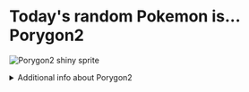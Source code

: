 # Today's random Pokemon is... Porygon2

![Porygon2 shiny sprite](https://raw.githubusercontent.com/PokeAPI/sprites/master/sprites/pokemon/shiny/233.png)

<details>
<summary>Additional info about Porygon2</summary>

| srpite type | image |
|------|------|
| back_default | ![Porygon2 back_default sprite](https://raw.githubusercontent.com/PokeAPI/sprites/master/sprites/pokemon/back/233.png) |
| back_shiny | ![Porygon2 back_shiny sprite](https://raw.githubusercontent.com/PokeAPI/sprites/master/sprites/pokemon/back/shiny/233.png) |
| front_default | ![Porygon2 front_default sprite](https://raw.githubusercontent.com/PokeAPI/sprites/master/sprites/pokemon/233.png) | </details>